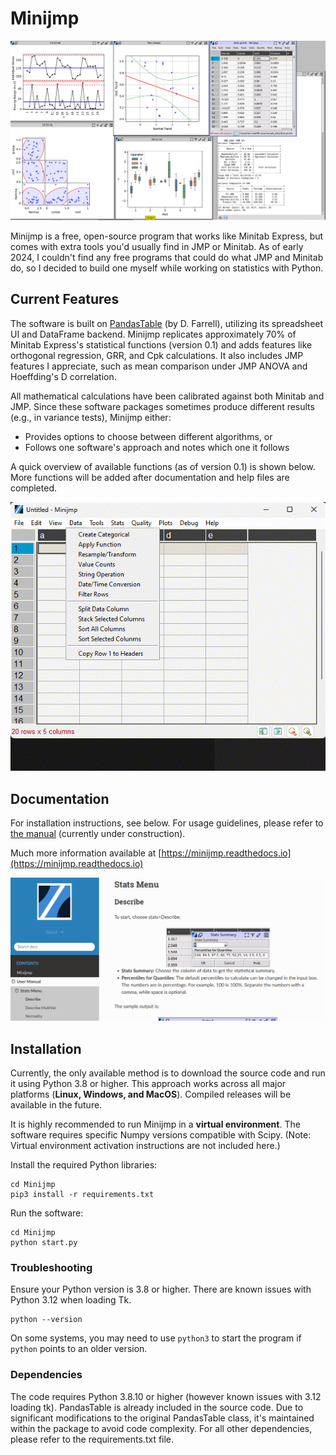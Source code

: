 # Minijmp
![Main Screenshot](docs/images/main.png "Screenshot")


Minijmp is a free, open-source program that works like Minitab Express, but comes with extra tools you'd usually find in JMP or Minitab. As of early 2024, I couldn't find any free programs that could do what JMP and Minitab do, so I decided to build one myself while working on statistics with Python.


## Current Features
The software is built on [PandasTable](https://github.com/dmnfarrell/pandastable) (by D. Farrell), utilizing its spreadsheet UI and DataFrame backend. Minijmp replicates approximately 70% of Minitab Express's statistical functions (version 0.1) and adds features like orthogonal regression, GRR, and Cpk calculations. It also includes JMP features I appreciate, such as mean comparison under JMP ANOVA and Hoeffding's D correlation.

All mathematical calculations have been calibrated against both Minitab and JMP. Since these software packages sometimes produce different results (e.g., in variance tests), Minijmp either:
- Provides options to choose between different algorithms, or
- Follows one software's approach and notes which one it follows

A quick overview of available functions (as of version 0.1) is shown below. More functions will be added after documentation and help files are completed.

![Menu Screenshot](docs/images/menu.gif)

## Documentation

For installation instructions, see below. For usage guidelines, please refer to [the manual](https://minijmp.readthedocs.io/en/latest/) (currently under construction).

Much more information available at [https://minijmp.readthedocs.io](https://minijmp.readthedocs.io)

![Read the docs](docs/images/readthedocs.png)

## Installation

Currently, the only available method is to download the source code and run it using Python 3.8 or higher. This approach works across all major platforms (**Linux, Windows, and MacOS**). Compiled releases will be available in the future.

It is highly recommended to run Minijmp in a **virtual environment**. The software requires specific Numpy versions compatible with Scipy. (Note: Virtual environment activation instructions are not included here.)

Install the required Python libraries:

```
cd Minijmp
pip3 install -r requirements.txt
```

Run the software:

```
cd Minijmp
python start.py
```

### Troubleshooting

Ensure your Python version is 3.8 or higher. There are known issues with Python 3.12 when loading Tk.

```
python --version
```

On some systems, you may need to use `python3` to start the program if `python` points to an older version.

### Dependencies

The code requires Python 3.8.10 or higher (however known issues with 3.12 loading tk). PandasTable is already included in the source code. Due to significant modifications to the original PandasTable class, it's maintained within the package to avoid code complexity. For all other dependencies, please refer to the requirements.txt file.

